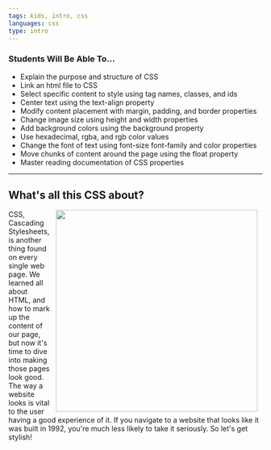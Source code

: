 ```yaml
---
tags: kids, intro, css
languages: css
type: intro
---
```

### Students Will Be Able To...
+ Explain the purpose and structure of CSS
+ Link an html file to CSS
+ Select specific content to style using tag names, classes, and ids
+ Center text using the text-align property
+ Modify content placement with margin, padding, and border properties
+ Change image size using height and width properties
+ Add background colors using the background property
+ Use hexadecimal, rgba, and rgb color values
+ Change the font of text using font-size font-family and color properties
+ Move chunks of content around the page using the float property
+ Master reading documentation of CSS properties

---
## What's all this CSS about?
<img src="http://goingconcern.com/sites/default/files/zoolander.gif" width="400px" align="right" hspace="10"> CSS, Cascading Stylesheets, is another thing found on every single web page. We learned all about HTML, and how to mark up the content of our page, but now it's time to dive into making those pages look good. The way a website looks is vital to the user having a good experience of it. If you navigate to a website that looks like it was built in 1992, you're much less likely to take it seriously. So let's get stylish!

